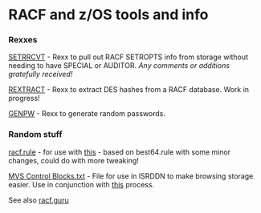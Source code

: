# RACF and z/OS tools and info

### Rexxes

[SETRRCVT](https://github.com/jaytay79/zos/blob/master/SETRRCVT.rexx) - Rexx to pull out RACF SETROPTS info from storage without needing to have SPECIAL or AUDITOR. _Any comments or additions gratefully received!_  

[REXTRACT](https://github.com/jaytay79/zos/blob/dev/REXTRACT.rexx) - Rexx to extract DES hashes from a RACF database. Work in progress!  

[GENPW](https://github.com/jaytay79/zos/blob/master/GENPW.rexx) - Rexx to generate random passwords.

### Random stuff

[racf.rule](https://github.com/jaytay79/zos/blob/master/racf.rule) - for use with [this](https://racf.guru/2018/04/24/hashcat-commands-for-racf-passwords.html) - based on best64.rule with some minor changes, could do with more tweaking!

[MVS Control Blocks.txt](https://github.com/jaytay79/zos/blob/master/MVS%20Control%20Blocks.txt) - File for use in ISRDDN to make browsing storage easier. Use in conjunction with [this](https://racf.guru/2018/04/25/isrddn-control-block-browsing.html) process.  

See also [racf.guru](https://racf.guru)